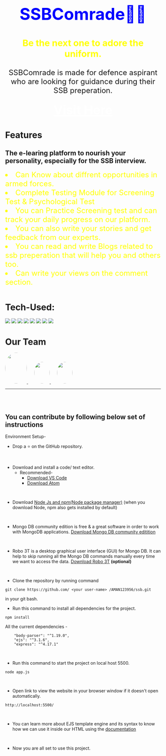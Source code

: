 <!-- [Visit our website here](https://jssconnect.herokuapp.com/) -->
<div align="center">
<h2 style="text-align:center;font-size:53px;color:red"><span style="color:blue">SSBComrade🎯🎯</span>
</div>

<h3 style="text-align:center;color:yellow;font-size:1.8rem;">Be the next one to adore the uniform.</h3>
<p style="text-align:center;font-size:1.5rem;">SSBComrade is made for defence aspirant who are looking for guidance during their SSB preperation.</p>

<div align="center">
  <h3><a href="https://ssbcomrade.herokuapp.com/" style="font-size:40px;color:white">Visit Here</a></h3>
</div>

<h1 style="margin-top:40px;">Features</h1>
<h2>The e-learing platform  to nourish your personality, especially for the SSB interview.</h2>
<li style="font-size:1.5rem;color:yellow;">Can Know about diffrent opportunities in armed forces.</li>
<li style="font-size:1.5rem;color:yellow;"> Complete Testing Module for Screening Test & Psychological Test</li>
<li style="font-size:1.5rem;color:yellow;">You can Practice Screening test and can track your daily progress on our platform. </li>
<li style="font-size:1.5rem;color:yellow;">You can also write your stories and get feedback from our experts.</li>
<li style="font-size:1.5rem;color:yellow;">You can read and write Blogs related to ssb preperation that will help you and others too.</li>
<li style="font-size:1.5rem;color:yellow;">Can write your views on the comment section.</li>


<h1 style="margin-top:50px">Tech-Used:</h1>
<span>
<img src="https://img.shields.io/badge/html5%20-%23E34F26.svg?&style=for-the-badge&logo=html5&logoColor=white"/>
<img src="https://img.shields.io/badge/css3%20-%231572B6.svg?&style=for-the-badge&logo=css3&logoColor=white"/>
<img src="https://img.shields.io/badge/javascript%20-%23323330.svg?&style=for-the-badge&logo=javascript&logoColor=%23F7DF1E"/>
<img src="https://img.shields.io/badge/node.js%20-%2343853D.svg?&style=for-the-badge&logo=node.js&logoColor=white"/>
<img src="https://img.shields.io/badge/express.js%20-%23404d59.svg?&style=for-the-badge"/>
<img src="https://img.shields.io/badge/github%20-%23121011.svg?&style=for-the-badge&logo=github&logoColor=white"/>
<img src ="https://img.shields.io/badge/MongoDB-%234ea94b.svg?&style=for-the-badge&logo=mongodb&logoColor=white"/>
<img src="https://img.shields.io/badge/heroku%20-%23430098.svg?&style=for-the-badge&logo=heroku&logoColor=white"/> </span>

<h1 style="margin-top:40px;">Our Team
</h1>
<span>
  <a href="https://github.com/AMAN123956">
<img src="https://avatars1.githubusercontent.com/u/56161073?s=60&v=4" style="width:70px;height:100px;border-radius:100%;">
  </a>
  <a href="https://github.com/olive-green">
<img src="https://avatars.githubusercontent.com/u/65541151?s=60&v=4"  style="width:50px;height:70px;border-radius:100%;margin-left:20px">
  </a>
  <a href="https://github.com/apoorvthedude">
<img src="https://avatars.githubusercontent.com/u/62026815?s=60&v=4" style="width:50px;height:70px;border-radius:100%;margin-left:20px;">
  </a>
</span>
<hr />
<br />
<br />


<h2>You can contribute by following below set of instructions</h2>
Environment Setup-

* Drop a :star: on the GitHub repository.
<br/>

* Download and install a code/ text editor.
    - Recommended-
        - [Download VS Code](https://code.visualstudio.com/download)
        - [Download Atom](https://atom.io/)
<br/>

* Download [Node Js and npm(Node package manager)](https://nodejs.org/en/) (when you download Node, npm also gets installed by default)
<br/>

* Mongo DB community edition is free & a great software in order to work with MongoDB applications. [Download Mongo DB community editition](https://docs.mongodb.com/manual/administration/install-community/)
<br/>

* Robo 3T is a desktop graphical user interface (GUI) for Mongo DB. It can help to skip running all the Mongo DB commands manually every time we want to access the data. [Download Robo 3T](https://robomongo.org/download) **(optional)**
<br/>

* Clone the repository by running command
```
git clone https://github.com/ <your user-name> /AMAN123956/ssb.git
```
in your git bash.
<br/>


* Run this command to install all dependencies for the project.
```
npm install
```
All the current dependencies -
```
    "body-parser": "^1.19.0",
    "ejs": "^3.1.6",
    "express": "^4.17.1"
```
<br/>


* Run this command to start the project on local host 5500.
```
node app.js
```
<br/>

* Open link to view the website in your browser window if it doesn't open automatically.
```
http://localhost:5500/
```
<br/>

* You can learn more about EJS template engine and its syntax to know how we can use it inside our HTML using the [documentation](https://ejs.co/#docs)
<br/>

* Now you are all set to use this project.


